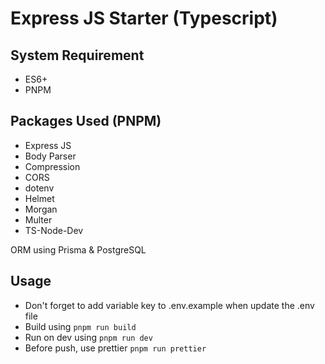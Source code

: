 # Express JS Starter (Typescript)

## System Requirement

-   ES6+
-   PNPM

## Packages Used (PNPM)

-   Express JS
-   Body Parser
-   Compression
-   CORS
-   dotenv
-   Helmet
-   Morgan
-   Multer
-   TS-Node-Dev

ORM using Prisma & PostgreSQL

## Usage

-   Don't forget to add variable key to .env.example when update the .env file
-   Build using `pnpm run build`
-   Run on dev using `pnpm run dev`
-   Before push, use prettier `pnpm run prettier`